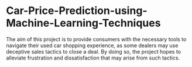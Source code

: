 # Car-Price-Prediction-using-Machine-Learning-Techniques
The aim of this project is to provide consumers with the necessary tools to navigate their used car shopping experience, as some dealers may use deceptive sales tactics to close a deal. By doing so, the project hopes to alleviate frustration and dissatisfaction that may arise from such tactics. 
